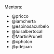 Mentors:

* @pricco
* @iamcherta
* @espinosacurbelo
* @luisalbertocal
* @MartinPrunell
* @cphoton
* @pdejuan

